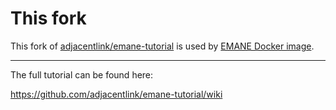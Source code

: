 This fork
==

This fork of [adjacentlink/emane-tutorial](https://github.com/adjacentlink/emane-tutorial) is used by [EMANE Docker image](https://hub.docker.com/r/kakru/emane/).

---

The full tutorial can be found here:

  https://github.com/adjacentlink/emane-tutorial/wiki


